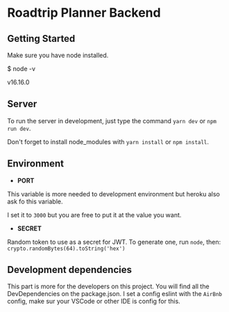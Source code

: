 
# Roadtrip Planner Backend

  

## Getting Started

  

Make sure you have node installed.

  

$ node -v

v16.16.0

  

## Server

  

To run the server in development, just type the command `yarn dev` or `npm run dev`.

Don't forget to install node_modules with `yarn install` or `npm install`.

## Environment
  

- **PORT**

This variable is more needed to development environment but heroku also ask fo this variable.

I set it to `3000` but you are free to put it at the value you want.

  

- **SECRET**

Random token to use as a secret for JWT. To generate one, run `node`, then: `crypto.randomBytes(64).toString('hex')`

## Development dependencies
  
  This part is more for the developers on this project.
  You will find all the DevDependencies on the package.json.
  I set a config eslint with the `AirBnb` config, make sur your VSCode or other IDE is config for this.
